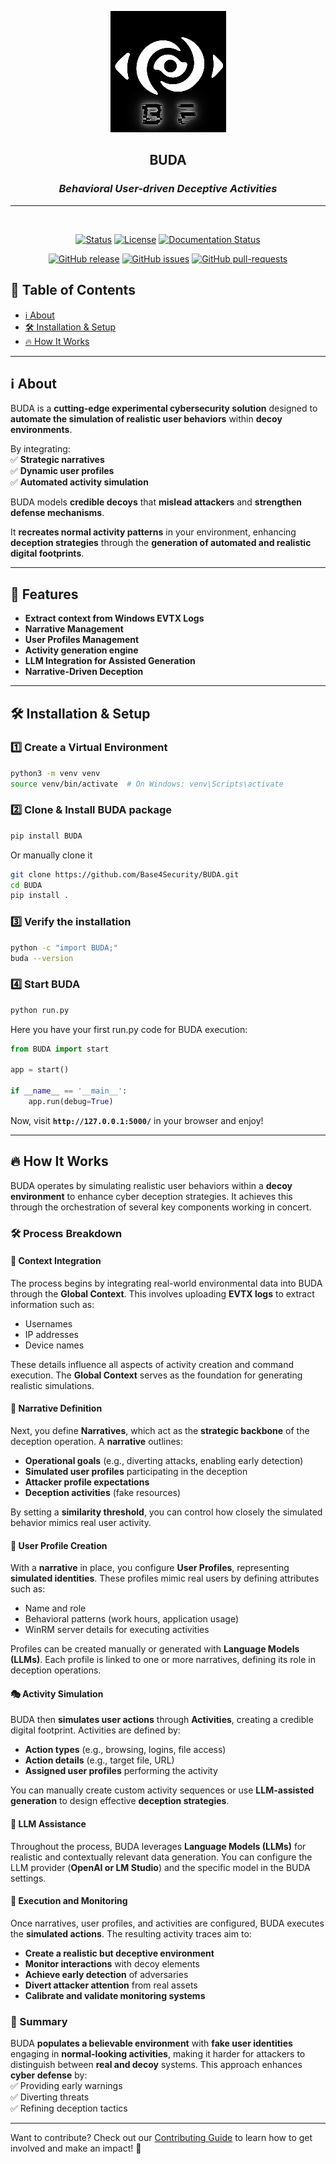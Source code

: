 <p align="center">
	<a href="https://budaframework.readthedocs.io/en/latest/" rel="noopener">
	 	<img src="https://github.com/Base4Security/BUDA/blob/35615ab92d4f484e8ed812d86f2f000e68d4aaf4/docs/images/logo.png?raw=true" alt="BUDA">
	</a>
</p>

<h2 align="center">BUDA</h2>
<h3 align="center"><i>Behavioral User-driven Deceptive Activities</i></h2>

<hr>
<div align="center">
<br>

[![Status](https://img.shields.io/badge/status-active-success.svg)]()
[![License](https://img.shields.io/badge/license-GPL-blue.svg)](/LICENSE)
[![Documentation Status](https://readthedocs.org/projects/buda/badge/?version=latest)](https://budaframework.readthedocs.io/en/latest/?badge=latest)

</div>

<div align="center">

[![GitHub release](https://img.shields.io/github/release/Base4Security/BUDA.svg)](https://GitHub.com/Base4Security/BUDA/releases/)
[![GitHub issues](https://img.shields.io/github/issues/Base4Security/BUDA.svg)](https://GitHub.com/Base4Security/BUDA/issues/)
[![GitHub pull-requests](https://img.shields.io/github/issues-pr/Base4Security/BUDA.svg)](https://GitHub.com/Base4Security/BUDA/pull/)

</div>

## 📖 Table of Contents

- [ℹ️ About](#️-about)
- [🛠️ Installation & Setup](#️-installation--setup)
- [🔥 How It Works](#-how-it-works)

---

## ℹ️ About

BUDA is a **cutting-edge experimental cybersecurity solution** designed to **automate the simulation of realistic user behaviors** within **decoy environments**.  

By integrating:  
✅ **Strategic narratives**  
✅ **Dynamic user profiles**  
✅ **Automated activity simulation**  

BUDA models **credible decoys** that **mislead attackers** and **strengthen defense mechanisms**.  

It **recreates normal activity patterns** in your environment, enhancing **deception strategies** through the **generation of automated and realistic digital footprints**. 

---

## 🚀 Features
- **Extract context from Windows EVTX Logs**  
- **Narrative Management**  
- **User Profiles Management**
- **Activity generation engine**
- **LLM Integration for Assisted Generation**
- **Narrative-Driven Deception**

---

## 🛠️ Installation & Setup

### **1️⃣ Create a Virtual Environment**
```bash
python3 -m venv venv
source venv/bin/activate  # On Windows: venv\Scripts\activate
```

### **2️⃣ Clone & Install BUDA package**
```bash
pip install BUDA
```
Or manually clone it

```bash
git clone https://github.com/Base4Security/BUDA.git
cd BUDA
pip install .
```

### **3️⃣ Verify the installation**
```bash
python -c "import BUDA;"
buda --version
```

### **4️⃣ Start BUDA**
```bash
python run.py
```

Here you have your first run.py code for BUDA execution:

```python
from BUDA import start

app = start()
    
if __name__ == '__main__':
    app.run(debug=True)
```

Now, visit **`http://127.0.0.1:5000/`** in your browser and enjoy!

---

## 🔥 How It Works

BUDA operates by simulating realistic user behaviors within a **decoy environment** to enhance cyber deception strategies. It achieves this through the orchestration of several key components working in concert.  

### 🛠 Process Breakdown  

#### 📌 Context Integration  
The process begins by integrating real-world environmental data into BUDA through the **Global Context**. This involves uploading **EVTX logs** to extract information such as:  
- Usernames  
- IP addresses  
- Device names  

These details influence all aspects of activity creation and command execution. The **Global Context** serves as the foundation for generating realistic simulations.  

#### 📖 Narrative Definition  
Next, you define **Narratives**, which act as the **strategic backbone** of the deception operation. A **narrative** outlines:  
- **Operational goals** (e.g., diverting attacks, enabling early detection)  
- **Simulated user profiles** participating in the deception  
- **Attacker profile expectations**  
- **Deception activities** (fake resources)  

By setting a **similarity threshold**, you can control how closely the simulated behavior mimics real user activity.  

#### 👤 User Profile Creation  
With a **narrative** in place, you configure **User Profiles**, representing **simulated identities**. These profiles mimic real users by defining attributes such as:  
- Name and role  
- Behavioral patterns (work hours, application usage)  
- WinRM server details for executing activities  

Profiles can be created manually or generated with **Language Models (LLMs)**. Each profile is linked to one or more narratives, defining its role in deception operations.  

#### 🎭 Activity Simulation  
BUDA then **simulates user actions** through **Activities**, creating a credible digital footprint. Activities are defined by:  
- **Action types** (e.g., browsing, logins, file access)  
- **Action details** (e.g., target file, URL)  
- **Assigned user profiles** performing the activity  

You can manually create custom activity sequences or use **LLM-assisted generation** to design effective **deception strategies**.  

#### 🤖 LLM Assistance  
Throughout the process, BUDA leverages **Language Models (LLMs)** for realistic and contextually relevant data generation. You can configure the LLM provider (**OpenAI or LM Studio**) and the specific model in the BUDA settings.  

#### 🚀 Execution and Monitoring  
Once narratives, user profiles, and activities are configured, BUDA executes the **simulated actions**. The resulting activity traces aim to:  
- **Create a realistic but deceptive environment**  
- **Monitor interactions** with decoy elements  
- **Achieve early detection** of adversaries  
- **Divert attacker attention** from real assets  
- **Calibrate and validate monitoring systems**  

### 🔎 Summary  
BUDA **populates a believable environment** with **fake user identities** engaging in **normal-looking activities**, making it harder for attackers to distinguish between **real and decoy** systems. This approach enhances **cyber defense** by:  
✅ Providing early warnings  
✅ Diverting threats  
✅ Refining deception tactics  


---

Want to contribute? Check out our [Contributing Guide](CONTRIBUTING.md) to learn how to get involved and make an impact! 🚀


